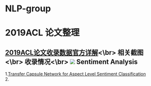 # NLP-group
2019ACL 论文整理
=
[2019ACL论文收录数据官方详解](https://new.qq.com/rain/a/20190705A0LN64)<\br>
相关截图<\br>
收录情况<\br>
![](https://inews.gtimg.com/newsapp_bt/0/9595855502/1000)
Sentiment Analysis
-

1.[Transfer Capsule Network for Aspect Level Sentiment Classification](https://www.aclweb.org/anthology/P19-1052/)</br>
2.
